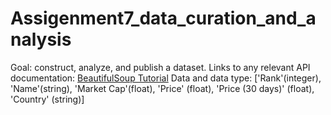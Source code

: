 # Assigenment7_data_curation_and_analysis
Goal: construct, analyze, and publish a dataset. 
Links to any relevant API documentation: [BeautifulSoup Tutorial](https://realpython.com/beautiful-soup-web-scraper-python/)
Data and data type: ['Rank'(integer), 'Name'(string), 'Market Cap'(float), 'Price' (float), 'Price (30 days)' (float), 'Country' (string)]
